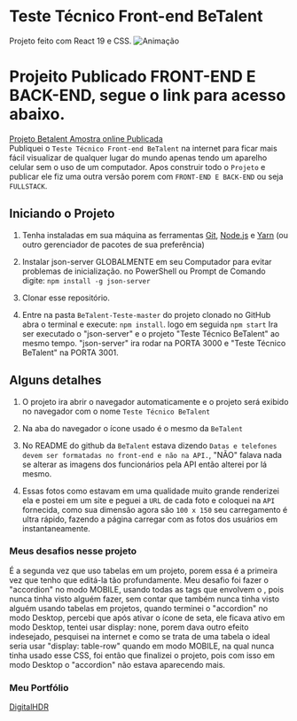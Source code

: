 # Teste Técnico Front-end BeTalent

Projeto feito com React 19 e CSS.
![Animação](https://github.com/user-attachments/assets/3fccb410-ac0d-40ab-85d8-1a6f3ff7b368)

# Projeito Publicado FRONT-END E BACK-END, segue o link para acesso abaixo.

[Projeto Betalent Amostra online Publicada](https://betalent-frontend-backend.vercel.app/) 
<br/>
Publiquei o `Teste Técnico Front-end BeTalent` na internet para ficar mais fácil visualizar de qualquer lugar do mundo apenas tendo um aparelho celular sem o uso de um computador.
Apos construir todo o `Projeto` e publicar ele fiz uma outra versão porem com `FRONT-END E BACK-END` ou seja `FULLSTACK`.

## Iniciando o Projeto

1.  Tenha instaladas em sua máquina as ferramentas [Git](https://git-scm.com/), [Node.js](https://nodejs.org/en/) e [Yarn](https://yarnpkg.com/) (ou outro gerenciador de pacotes de sua preferência)

2.  Instalar json-server GLOBALMENTE em seu Computador para evitar problemas de inicialização.
    no PowerShell ou Prompt de Comando digite: `npm install -g json-server`

3.  Clonar esse repositório.
  
5.  Entre na pasta `BeTalent-Teste-master` do projeto clonado no GitHub
    abra o terminal e execute: `npm install`. logo em seguida `npm start`
    Ira ser executado o "json-server" e o projeto "Teste Técnico BeTalent" ao mesmo tempo.
    "json-server" ira rodar na PORTA 3000 e "Teste Técnico BeTalent" na PORTA 3001.

## Alguns detalhes

1. O projeto ira abrir o navegador automaticamente e o projeto será exibido no navegador com o nome `Teste Técnico BeTalent`

2. Na aba do navegador o ícone usado é o mesmo da `BeTalent`

3. No README do github da `BeTalent` estava dizendo `Datas e telefones devem ser formatadas no front-end e não na API.`,
   "NÃO" falava nada se alterar as imagens dos funcionários pela API então alterei por lá mesmo.

4. Essas fotos como estavam em uma qualidade muito grande renderizei ela e postei em um site e peguei a `URL` de cada
   foto e coloquei na `API` fornecida, como sua dimensão agora são `100 x 150` seu carregamento é ultra rápido,
   fazendo a página carregar com as fotos dos usuários em instantaneamente.

### Meus desafios nesse projeto

É a segunda vez que uso tabelas em um projeto, porem essa é a primeira vez que tenho que editá-la tão profundamente.
Meu desafio foi fazer o "accordion" no modo MOBILE, usando todas as tags que envolvem o <table>, pois nunca tinha visto alguém fazer,
sem contar que também nunca tinha visto alguém usando tabelas em projetos, quando terminei o "accordion" no modo Desktop,
percebi que após ativar o ícone de seta, ele ficava ativo em modo Desktop, tentei usar display: none,
porem dava outro efeito indesejado, pesquisei na internet e como se trata de uma tabela o ideal seria usar "display: table-row"
quando em modo MOBILE, na qual nunca tinha usado esse CSS, foi então que finalizei o projeto,
pois com isso em modo Desktop o "accordion" não estava aparecendo mais.

### Meu Portfólio

[DigitalHDR](https://digitalhdr.com.br/)
